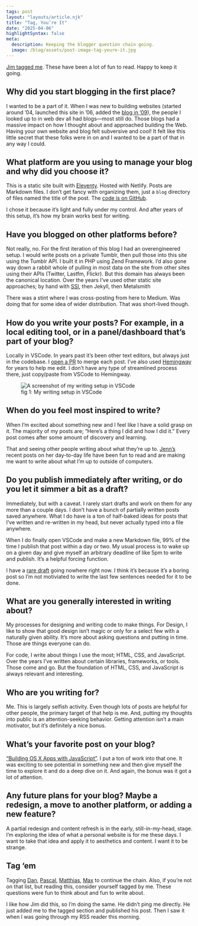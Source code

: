 ```yaml
---
tags: post
layout: "layouts/article.njk"
title: "Tag, You’re It"
date: "2025-04-06"
highlightSyntax: false
meta:
  description: Keeping the blogger question chain going.
  image: /blog/assets/post-image-tag-youre-it.jpg
---
```


[Jim tagged me](https://blog.jim-nielsen.com/2025/tag-youre-it/). These have been a lot of fun to read. Happy to keep it going.

## Why did you start blogging in the first place?

I wanted to be a part of it. When I was new to building websites (started around ’04, launched this site in ’06, added the [blog in ’09](//tylergaw.com/blog/ch-ch-ch-changes/)), the people I looked up to in web dev all had blogs—most still do. Those blogs had a massive impact on how I thought about and approached building the Web. Having your own website and blog felt subversive and cool! It felt like this little secret that these folks were in on and I wanted to be a part of that in any way I could.

## What platform are you using to manage your blog and why did you choose it?

This is a static site built with [Eleventy](https://www.11ty.dev/). Hosted with Netlify. Posts are Markdown files. I don’t get fancy with organizing them, just a <code>blog</code> directory of files named the title of the post. The [code is on GitHub](https://github.com/tylergaw/tylergaw.com).

I chose it because it’s light and fully under my control. And after years of this setup, it’s how my brain works best for writing.

## Have you blogged on other platforms before?

Not really, no. For the first iteration of this blog I had an overengineered setup. I would write posts on a private Tumblr, then pull those into this site using the Tumblr API. I built it in PHP using Zend Framework. I’d also gone way down a rabbit whole of pulling in most data on the site from other sites using their APIs (Twitter, Lastfm, Flickr). But this domain has always been the canonical location. Over the years I’ve used other static site approaches; by hand with [SSI](https://en.wikipedia.org/wiki/Server_Side_Includes), then Jekyll, then Metalsmith

There was a stint where I was cross-posting from here to Medium. Was doing that for some idea of wider distribution. That was short-lived though.

## How do you write your posts? For example, in a local editing tool, or in a panel/dashboard that’s part of your blog?

Locally in VSCode. In years past it’s been other text editors, but always just in the codebase. I [open a PR](https://github.com/tylergaw/tylergaw.com/pull/92) to merge each post. I’ve also used [Hemingway](https://hemingwayapp.com/) for years to help me edit. I don’t have any type of streamlined process there, just copy/paste from VSCode to Hemingway.

<figure>
  <picture>
    <img src="https://stuff.tylergaw.com/post-tag-youre-it/writing-in-vscode.jpg" alt="A screenshot of my writing setup in VSCode" />
  </picture>
  <figcaption>fig 1: My writing setup in VSCode</figcaption>
</figure>

## When do you feel most inspired to write?

When I’m excited about something new and I feel like I have a solid grasp on it. The majority of my posts are; “Here’s a thing I did and how I did it.” Every post comes after some amount of discovery and learning.

That and seeing other people writing about what they’re up to. [Jenn’s](https://livelaugh.blog/) recent posts on her day-to-day life have been fun to read and are making me want to write about what I’m up to outside of computers.

## Do you publish immediately after writing, or do you let it simmer a bit as a draft?

Immediately, but with a caveat. I rarely start drafts and work on them for any more than a couple days. I don’t have a bunch of partially written posts saved anywhere. What I do have is a ton of half-baked ideas for posts that I’ve written and re-written in my head, but never actually typed into a file anywhere.

When I do finally open VSCode and make a new Markdown file, 99% of the time I publish that post within a day or two. My usual process is to wake up on a given day and give myself an arbitrary deadline of like 5pm to write and publish. It’s a helpful forcing function.

I have a [rare draft](https://github.com/tylergaw/tylergaw.com/pull/91) going nowhere right now. I think it’s because it’s a boring post so I’m not motiviated to write the last few sentences needed for it to be done.

## What are you generally interested in writing about?

My processes for designing and writing code to make things. For Design, I like to show that good design isn’t magic or only for a select few with a naturally given ability. It’s more about asking questions and putting in time. Those are things everyone can do.

For code, I write about things I use the most; HTML, CSS, and JavaScript. Over the years I’ve written about certain libraries, frameworks, or tools. Those come and go. But the foundation of HTML, CSS, and JavaScript is always relevant and interesting.

## Who are you writing for?

Me. This is largely selfish activity. Even though lots of posts are helpful for other people, the primary target of that help is me. And, putting my thoughts into public is an attention-seeking behavior. Getting attention isn’t a main motivator, but it’s definitely a nice bonus.

## What’s your favorite post on your blog?

[“Building OS X Apps with JavaScript”](https://tylergaw.com/blog/building-osx-apps-with-js/). I put a ton of work into that one. It was exciting to see potential in something new and then give myself the time to explore it and do a deep dive on it. And again, the bonus was it got a lot of attention.

## Any future plans for your blog? Maybe a redesign, a move to another platform, or adding a new feature?

A partial redesign and content refresh is in the early, still-in-my-head, stage. I’m exploring the idea of what a personal website is for me these days. I want to take that idea and apply it to aesthetics and content. I want it to be strange.

## Tag ‘em

Tagging [Dan](https://danleatherman.com), [Pascal](https://www.pascal.com/diary), [Matthias](https://matthiasott.com/), [Max](https://mxb.dev/) to continue the chain. Also, if you’re not on that list, but reading this, consider yourself tagged by me. These questions were fun to think about and fun to write about.

I like how Jim did this, so I’m doing the same. He didn’t ping me directly. He just added me to the tagged section and published his post. Then I saw it when I was going through my RSS reader this morning.
